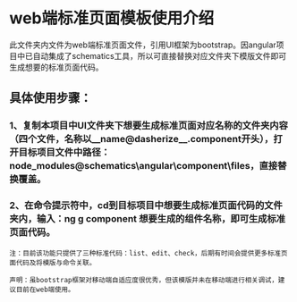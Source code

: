 # web端标准页面模板使用介绍

此文件夹内文件为web端标准页面文件，引用UI框架为bootstrap。因angular项目中已自动集成了schematics工具，所以可直接替换对应文件夹下模版文件即可生成想要的标准页面代码。

## 具体使用步骤：

### 1、复制本项目中UI文件夹下想要生成标准页面对应名称的文件夹内容（四个文件，名称以__name@dasherize__.component开头），打开目标项目文件中路径：node_modules\@schematics\angular\component\files，直接替换覆盖。

### 2、在命令提示符中，cd到目标项目中想要生成标准页面代码的文件夹内，输入：ng g component 想要生成的组件名称，即可生成标准页面代码。

    注：目前该功能只提供了三种标准代码：list、edit、check，后期有时间会提供更多标准页面代码及将模版与命令关联。

    声明：虽bootstrap框架对移动端自适应度很优秀，但该模版并未在移动端进行相关调试，建议目前在web端使用。
